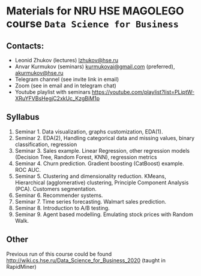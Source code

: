 # Materials for NRU HSE MAGOLEGO course `Data Science for Business`

## Contacts:

- Leonid Zhukov (lectures) lzhukov@hse.ru
- Anvar Kurmukov (seminars) kurmukovai@gmail.com (preferred), akurmukov@hse.ru
- Telegram channel (see invite link in email)
- Zoom (see in email and in telegram chat)
- Youtube playlist with seminars https://youtube.com/playlist?list=PLiptW-XRuYFVBsHegjC2xkUc_KzgBiM1p

## Syllabus

1. Seminar 1. Data visualization, graphs customization, EDA(1).
2. Seminar 2. EDA(2), Handling categorical data and missing values, binary classification, regression
3. Seminar 3. Sales example. Linear Regression, other regression models (Decision Tree, Random Forest, KNN), regression metrics
4. Seminar 4. Churn prediction. Gradient boosting (CatBoost) example. ROC AUC.
5. Seminar 5. Clustering and dimensionality reduction. KMeans, Hierarchical (agglomerative) clustering, Principle Component Analysis (PCA). Customers segmentation.
6. Seminar 6. Recommender systems. 
7. Seminar 7. Time series forecasting. Walmart sales prediction.
8. Seminar 8. Introduction to A/B testing.
9. Seminar 9. Agent based modelling. Emulating stock prices with Random Walk.

## Other

Previous run of this course could be found http://wiki.cs.hse.ru/Data_Science_for_Business_2020 (taught in RapidMiner)

